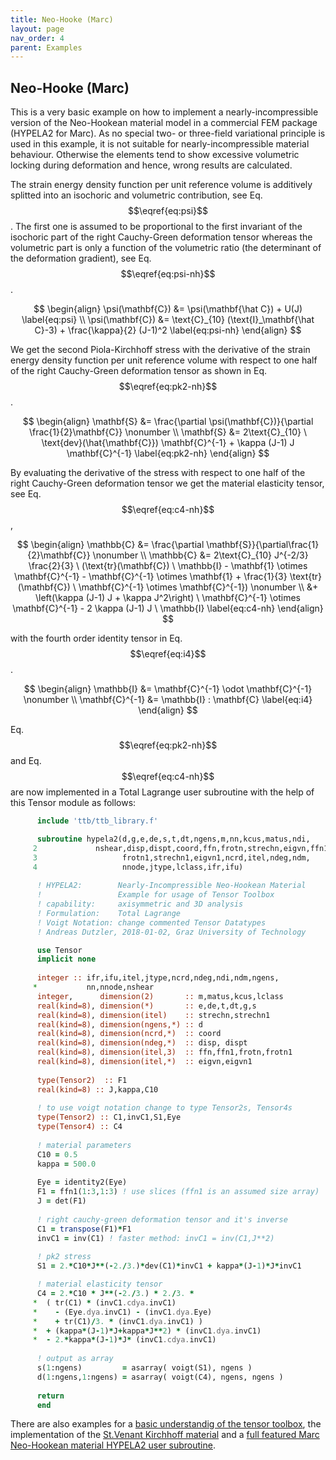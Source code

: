 ```yaml
---
title: Neo-Hooke (Marc)
layout: page
nav_order: 4
parent: Examples
---
```


## Neo-Hooke (Marc)

This is a very basic example on how to implement a nearly-incompressible version of the Neo-Hookean material model in a commercial FEM package (HYPELA2 for Marc). As no special two- or three-field variational principle is used in this example, it is not suitable for nearly-incompressible material behaviour. Otherwise the elements tend to show excessive volumetric locking during deformation and hence, wrong results are calculated.

The strain energy density function per unit reference volume is additively splitted into an isochoric and volumetric contribution, see Eq. $$\eqref{eq:psi}$$. The first one is assumed to be proportional to the first invariant of the isochoric part of the right Cauchy-Green deformation tensor whereas the volumetric part is only a function of the volumetric ratio (the determinant of the deformation gradient), see Eq. $$\eqref{eq:psi-nh}$$.

$$
\begin{align}
  \psi(\mathbf{C}) &= \psi(\mathbf{\hat C}) + U(J) \label{eq:psi} \\
  \psi(\mathbf{C}) &= \text{C}_{10} (\text{I}_\mathbf{\hat C}-3) + \frac{\kappa}{2} (J-1)^2 \label{eq:psi-nh}
\end{align}
$$

We get the second Piola-Kirchhoff stress with the derivative of the strain energy density function per unit reference volume with respect to one half of the right Cauchy-Green deformation tensor as shown in Eq. $$\eqref{eq:pk2-nh}$$.

$$
\begin{align}
  \mathbf{S} &= \frac{\partial \psi(\mathbf{C})}{\partial \frac{1}{2}\mathbf{C}} \nonumber \\
  \mathbf{S} &= 2\text{C}_{10} \ \text{dev}(\hat{\mathbf{C}}) \mathbf{C}^{-1} + \kappa (J-1) J \mathbf{C}^{-1}
  \label{eq:pk2-nh}
\end{align}
$$

By evaluating the derivative of the stress with respect to one half of the right Cauchy-Green deformation tensor we get the material elasticity tensor, see Eq. $$\eqref{eq:c4-nh}$$,

$$
\begin{align}
  \mathbb{C} &= \frac{\partial \mathbf{S}}{\partial\frac{1}{2}\mathbf{C}} \nonumber \\
  \mathbb{C} &= 2\text{C}_{10} J^{-2/3} \frac{2}{3} \ (\text{tr}(\mathbf{C}) \ \mathbb{I} - \mathbf{1} \otimes \mathbf{C}^{-1} - \mathbf{C}^{-1} \otimes \mathbf{1} + \frac{1}{3} \text{tr}(\mathbf{C}) \ \mathbf{C}^{-1} \otimes \mathbf{C}^{-1}) \nonumber \\
  &+ \left(\kappa (J-1) J + \kappa J^2\right) \ \mathbf{C}^{-1} \otimes \mathbf{C}^{-1} - 2 \kappa (J-1) J \ \mathbb{I}
  \label{eq:c4-nh}
\end{align}
$$

with the fourth order identity tensor in Eq. $$\eqref{eq:i4}$$.

$$
\begin{align}
  \mathbb{I} &= \mathbf{C}^{-1} \odot \mathbf{C}^{-1} \nonumber \\
  \mathbf{C}^{-1} &= \mathbb{I} : \mathbf{C} \label{eq:i4}
\end{align}
$$

Eq. $$\eqref{eq:pk2-nh}$$ and Eq. $$\eqref{eq:c4-nh}$$ are now implemented in a Total Lagrange user subroutine  with the help of this Tensor module as follows:

```fortran
      include 'ttb/ttb_library.f'

      subroutine hypela2(d,g,e,de,s,t,dt,ngens,m,nn,kcus,matus,ndi,
     2             nshear,disp,dispt,coord,ffn,frotn,strechn,eigvn,ffn1,
     3                   frotn1,strechn1,eigvn1,ncrd,itel,ndeg,ndm,
     4                   nnode,jtype,lclass,ifr,ifu)
     
      ! HYPELA2:        Nearly-Incompressible Neo-Hookean Material
      !                 Example for usage of Tensor Toolbox
      ! capability:     axisymmetric and 3D analysis
      ! Formulation:    Total Lagrange
      ! Voigt Notation: change commented Tensor Datatypes
      ! Andreas Dutzler, 2018-01-02, Graz University of Technology

      use Tensor
      implicit none
     
      integer :: ifr,ifu,itel,jtype,ncrd,ndeg,ndi,ndm,ngens,
     *           nn,nnode,nshear
      integer,      dimension(2)       :: m,matus,kcus,lclass
      real(kind=8), dimension(*)       :: e,de,t,dt,g,s
      real(kind=8), dimension(itel)    :: strechn,strechn1
      real(kind=8), dimension(ngens,*) :: d
      real(kind=8), dimension(ncrd,*)  :: coord
      real(kind=8), dimension(ndeg,*)  :: disp, dispt
      real(kind=8), dimension(itel,3)  :: ffn,ffn1,frotn,frotn1
      real(kind=8), dimension(itel,*)  :: eigvn,eigvn1
      
      type(Tensor2)  :: F1
      real(kind=8) :: J,kappa,C10
      
      ! to use voigt notation change to type Tensor2s, Tensor4s
      type(Tensor2) :: C1,invC1,S1,Eye
      type(Tensor4) :: C4
      
      ! material parameters
      C10 = 0.5
      kappa = 500.0
      
      Eye = identity2(Eye)
      F1 = ffn1(1:3,1:3) ! use slices (ffn1 is an assumed size array)
      J = det(F1)
      
      ! right cauchy-green deformation tensor and it's inverse
      C1 = transpose(F1)*F1
      invC1 = inv(C1) ! faster method: invC1 = inv(C1,J**2)
      
      ! pk2 stress
      S1 = 2.*C10*J**(-2./3.)*dev(C1)*invC1 + kappa*(J-1)*J*invC1

      ! material elasticity tensor
      C4 = 2.*C10 * J**(-2./3.) * 2./3. *
     *  ( tr(C1) * (invC1.cdya.invC1)
     *    - (Eye.dya.invC1) - (invC1.dya.Eye)
     *    + tr(C1)/3. * (invC1.dya.invC1) )
     *  + (kappa*(J-1)*J+kappa*J**2) * (invC1.dya.invC1)
     *  - 2.*kappa*(J-1)*J* (invC1.cdya.invC1)
     
      ! output as array
      s(1:ngens)         = asarray( voigt(S1), ngens )
      d(1:ngens,1:ngens) = asarray( voigt(C4), ngens, ngens )
      
      return
      end
```

There are also examples for a [basic understandig of the tensor toolbox](script_umat.f), the implementation of the [St.Venant Kirchhoff material](example_stvenantkirchhoff.md) and a [full featured Marc Neo-Hookean material HYPELA2 user subroutine](hypela2_nh_ttb.f).
